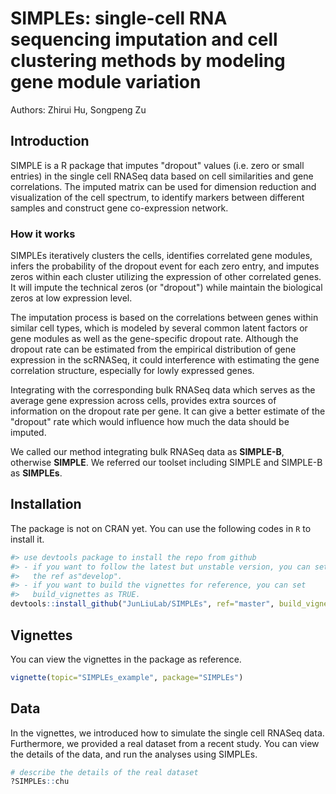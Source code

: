 # SIMPLEs: single-cell RNA sequencing imputation and cell clustering methods by modeling gene module variation

Authors:  Zhirui Hu, Songpeng Zu

## Introduction
SIMPLE is a R package that imputes "dropout" values (i.e. zero or small entries)
in the single cell RNASeq data based on cell similarities and gene correlations.
The imputed matrix can be used for dimension reduction and visualization of the
cell spectrum, to identify markers between different samples and construct gene
co-expression network. 

### How it works
SIMPLEs iteratively clusters the cells, identifies
correlated gene modules, infers the probability of the dropout event for each
zero entry, and imputes zeros within each cluster utilizing the expression of other
correlated genes. It will impute the technical zeros (or "dropout") while
maintain the biological zeros at low expression level.

The imputation process is based on the correlations between genes within similar
cell types, which is modeled by several common latent factors or gene modules as
well as the gene-specific dropout rate. Although the dropout rate can be
estimated from the empirical distribution of gene expression in the scRNASeq, it
could interference with estimating the gene correlation structure, especially
for lowly expressed genes. 

Integrating with the corresponding bulk RNASeq data
which serves as the average gene expression across cells, provides extra sources
of information on the dropout rate per gene. It can give a better estimate of
the "dropout" rate which would influence how much the data should be imputed. 

We called our method integrating bulk RNASeq data as **SIMPLE-B**, otherwise
**SIMPLE**. We referred our toolset including SIMPLE and SIMPLE-B as
**SIMPLEs**.

## Installation
The package is not on CRAN yet. You can use the following codes in `R` to
install it.

```r
#> use devtools package to install the repo from github
#> - if you want to follow the latest but unstable version, you can set 
#>   the ref as"develop".
#> - if you want to build the vignettes for reference, you can set 
#>   build_vignettes as TRUE.
devtools::install_github("JunLiuLab/SIMPLEs", ref="master", build_vignettes=TRUE)
```
## Vignettes
You can view the vignettes in the package as reference.
```r
vignette(topic="SIMPLEs_example", package="SIMPLEs")
```

## Data
In the vignettes, we introduced how to simulate the single cell RNASeq data.
Furthermore, we provided a real dataset from a recent study. You can view
the details of the data, and run the analyses using SIMPLEs.
```r
# describe the details of the real dataset
?SIMPLEs::chu
```

